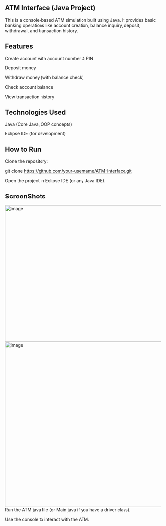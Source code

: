 ## ATM Interface (Java Project)

This is a console-based ATM simulation built using Java.
It provides basic banking operations like account creation, balance inquiry, deposit, withdrawal, and transaction history.

 ## Features

Create account with account number & PIN

Deposit money

Withdraw money (with balance check)

Check account balance

View transaction history

## Technologies Used

Java (Core Java, OOP concepts)

Eclipse IDE (for development)

 ## How to Run

Clone the repository:

git clone https://github.com/your-username/ATM-Interface.git


Open the project in Eclipse IDE (or any Java IDE).

## ScreenShots

<img width="1146" height="440" alt="image" src="https://github.com/user-attachments/assets/077dcaac-05bf-41c9-aed2-e6de734c562b" />


<img width="1122" height="532" alt="image" src="https://github.com/user-attachments/assets/d59cef64-03ab-48c5-be3f-8bbea5719be5" />
Run the ATM.java file (or Main.java if you have a driver class).

Use the console to interact with the ATM.
